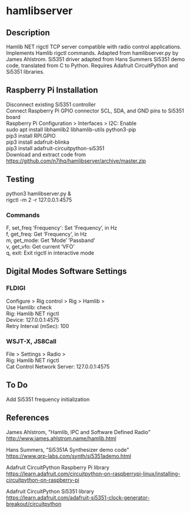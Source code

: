 # hamlibserver
## Description
Hamlib NET rigctl TCP server compatible with radio control applications. Implements Hamlib rigctl commands. Adapted from hamlibserver.py by James Ahlstrom. Si5351 driver adapted from Hans Summers Si5351 demo code, translated from C to Python. Requires Adafruit CircuitPython and Si5351 libraries.

## Raspberry Pi Installation
Disconnect existing Si5351 controller  
Connect Raspberry Pi GPIO connector SCL, SDA, and GND pins to Si5351 board  
Raspberry Pi Configuration > Interfaces > I2C: Enable  
sudo apt install libhamlib2 libhamlib-utils python3-pip  
pip3 install RPI.GPIO  
pip3 install adafruit-blinka  
pip3 install adafruit-circuitpython-si5351  
Download and extract code from https://github.com/n7ihq/hamlibserver/archive/master.zip  

## Testing
python3 hamlibserver.py &  
rigctl -m 2 -r 127.0.0.1:4575  
### Commands
F, set_freq ’Frequency': Set ’Frequency’, in Hz  
f, get_freq: Get ’Frequency’, in Hz  
m, get_mode: Get ’Mode’ ’Passband'    
v, get_vfo: Get current ’VFO’  
q, exit: Exit rigctl in interactive mode

## Digital Modes Software Settings
### FLDIGI
Configure > Rig control > Rig > Hamlib >  
Use Hamlib: check  
Rig: Hamlib NET rigctl  
Device: 127.0.0.1:4575  
Retry Interval (mSec): 100

### WSJT-X, JS8Call
File > Settings > Radio >  
Rig: Hamlib NET rigctl  
Cat Control Network Server: 127.0.0.1:4575

## To Do
Add Si5351 frequency initialization

## References
James Ahlstrom, "Hamlib, IPC and Software Defined Radio"  
http://www.james.ahlstrom.name/hamlib.html  

Hans Summers, "Si5351A Synthesizer demo code"  
https://www.qrp-labs.com/synth/si5351ademo.html

Adafruit CircuitPython Raspberry Pi library  
https://learn.adafruit.com/circuitpython-on-raspberrypi-linux/installing-circuitpython-on-raspberry-pi  
  
Adafruit CircuitPython Si5351 library  
https://learn.adafruit.com/adafruit-si5351-clock-generator-breakout/circuitpython  
